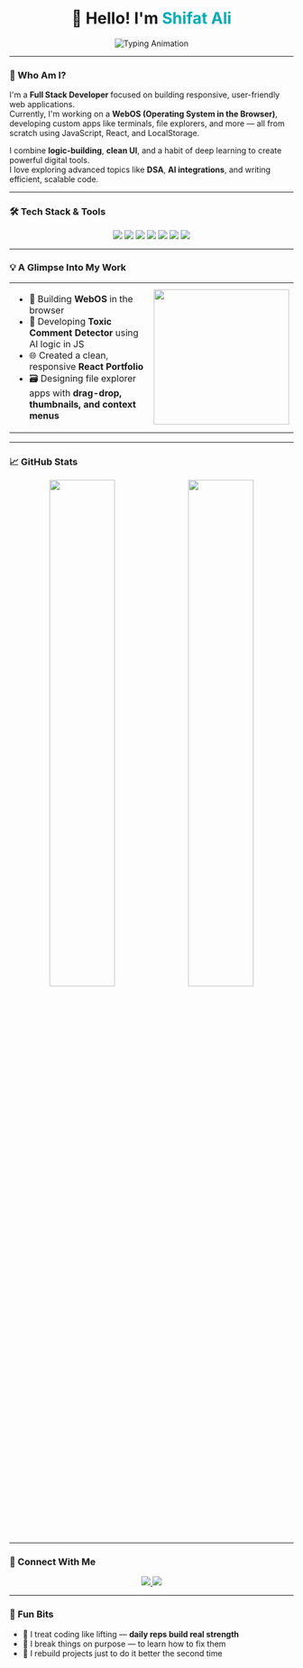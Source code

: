 <h1 align="center">👋 Hello! I'm <span style="color:#00ADB5">Shifat Ali</span></h1>

<p align="center">
  <img src="https://readme-typing-svg.demolab.com?font=Fira+Code&weight=500&size=22&duration=3000&pause=1000&color=00ADB5&center=true&vCenter=true&width=440&lines=Web+Developer+%7C+Problem+Solver+%7C+React+Enthusiast;Lifelong+Learner+%26+Builder" alt="Typing Animation" />
</p>

---

### 🧠 Who Am I?

I'm a **Full Stack Developer** focused on building responsive, user-friendly web applications.  
Currently, I'm working on a **WebOS (Operating System in the Browser)**, developing custom apps like terminals, file explorers, and more — all from scratch using JavaScript, React, and LocalStorage.

I combine **logic-building**, **clean UI**, and a habit of deep learning to create powerful digital tools.  
I love exploring advanced topics like **DSA**, **AI integrations**, and writing efficient, scalable code.

---

### 🛠️ Tech Stack & Tools

<p align="center">
  <img src="https://img.shields.io/badge/JavaScript-%23F7DF1E?style=for-the-badge&logo=javascript&logoColor=black" />
  <img src="https://img.shields.io/badge/React-%2320232A?style=for-the-badge&logo=react&logoColor=%2361DAFB" />
  <img src="https://img.shields.io/badge/TailwindCSS-%2338B2AC?style=for-the-badge&logo=tailwind-css&logoColor=white" />
  <img src="https://img.shields.io/badge/HTML5-%23E34F26?style=for-the-badge&logo=html5&logoColor=white" />
  <img src="https://img.shields.io/badge/CSS3-%231572B6?style=for-the-badge&logo=css3&logoColor=white" />
  <img src="https://img.shields.io/badge/LocalStorage-%23FFA500?style=for-the-badge&logo=databricks&logoColor=white" />
  <img src="https://img.shields.io/badge/Git-%23F05032?style=for-the-badge&logo=git&logoColor=white" />
</p>

---

### 💡 A Glimpse Into My Work

<table>
<tr>
<td width="55%">

- 🔧 Building **WebOS** in the browser  
- 🤖 Developing **Toxic Comment Detector** using AI logic in JS  
- 🌐 Created a clean, responsive **React Portfolio**  
- 🗃️ Designing file explorer apps with **drag-drop, thumbnails, and context menus**

</td>
<td align="center">
  <img src="https://i.pinimg.com/originals/54/bd/a3/54bda352b17744efa1f6898040455423.gif" width="240" />
</td>
</tr>
</table>

---

### 📈 GitHub Stats

<p align="center">
  <img src="https://github-readme-stats.vercel.app/api?username=ShifatAli&show_icons=true&theme=radical" width="48%" />
  <img src="https://github-readme-streak-stats.herokuapp.com/?user=ShifatAli&theme=radical" width="48%" />
</p>

---

### 🔗 Connect With Me

<p align="center">
  <a href="https://www.linkedin.com/in/shifatalix" target="_blank">
    <img src="https://img.shields.io/badge/LinkedIn-0A66C2?style=for-the-badge&logo=linkedin&logoColor=white" />
  </a>
  <a href="https://myportfolio-shifat.vercel.app/" target="_blank">
    <img src="https://img.shields.io/badge/Portfolio-000?style=for-the-badge&logo=firefox&logoColor=white" />
  </a>
</p>

---

### 🧩 Fun Bits

- 💪 I treat coding like lifting — **daily reps build real strength**
- 🔬 I break things on purpose — to learn how to fix them
- 🔄 I rebuild projects just to do it better the second time

